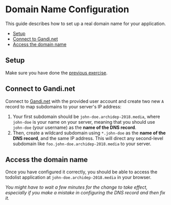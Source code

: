 # Domain Name Configuration

This guide describes how to set up a real domain name for your application.

<!-- START doctoc generated TOC please keep comment here to allow auto update -->
<!-- DON'T EDIT THIS SECTION, INSTEAD RE-RUN doctoc TO UPDATE -->


- [Setup](#setup)
- [Connect to Gandi.net](#connect-to-gandinet)
- [Access the domain name](#access-the-domain-name)

<!-- END doctoc generated TOC please keep comment here to allow auto update -->



## Setup

Make sure you have done the [previous exercise](systemd-deployment.md).



## Connect to Gandi.net

Connect to [Gandi.net](https://gandi.net) with the provided user account and create two new `A` record to map subdomains to your server's IP address:

1. Your first subdomain should be `john-doe.archidep-2018.media`, where `john-doe` is your name on your server,
   meaning that you should use `john-doe` (your username) as the **name of the DNS record**.
2. Then, create a wildcard subdomain using `*.john-doe` as the **name of the DNS record**, and the same IP address.
   This will direct any second-level subdomain like `foo.john-doe.archidep-2018.media` to your server.



## Access the domain name

Once you have configured it correctly, you should be able to access the todolist application at `john-doe.archidep-2018.media` in your browser.

*You might have to wait a few minutes for the change to take effect, especially if you make a mistake in configuring the DNS record and then fix it.*



[systemd]: https://en.wikipedia.org/wiki/Systemd
